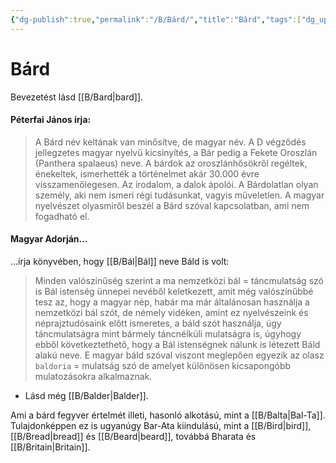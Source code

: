 ```yaml
---
{"dg-publish":true,"permalink":"/B/Bárd/","title":"Bárd","tags":["dg_uploaded"],"created":"2023-11-09T11:16","updated":"2023-11-09T11:16"}
---
```



# Bárd

Bevezetést lásd [[B/Bard\|bard]].  

#### Péterfai János írja:

> A Bárd név keltának van minősítve, de magyar név. A D végződés jellegzetes magyar nyelvű kicsinyítés, a Bár pedig a Fekete Oroszlán (Panthera spalaeus) neve. A bárdok az oroszlánhősökről regéltek, énekeltek, ismerhették a történelmet akár 30.000 évre visszamenőlegesen. Az irodalom, a dalok ápolói. A Bárdolatlan olyan személy, aki nem ismeri régi tudásunkat, vagyis műveletlen. A magyar nyelvészet olyasmiről beszél a Bárd szóval kapcsolatban, ami nem fogadható el.  

#### Magyar Adorján...

...írja könyvében, hogy [[B/Bál\|Bál]] neve Báld is volt:  
> Minden valószínűség szerint a ma nemzetközi bál = táncmulatság szó is Bál istenség ünnepei nevéből keletkezett, amit még valószínűbbé tesz az, hogy a magyar nép, habár ma már általánosan használja a nemzetközi bál szót, de némely vidéken, amint ez nyelvészeink és néprajztudósaink előtt ismeretes, a báld szót használja, úgy táncmulatságra mint bármely táncnélküli mulatságra is, úgyhogy ebből következtethető, hogy a Bál istenségnek nálunk is létezett Báld alakú neve. E magyar báld szóval viszont meglepően egyezik az olasz `baldoria` = mulatság szó de amelyet különösen kicsapongóbb mulatozásokra alkalmaznak.  
- Lásd még [[B/Balder\|Balder]].

Ami a bárd fegyver értelmét illeti, hasonló alkotású, mint a [[B/Balta\|Bal-Ta]]. Tulajdonképpen ez is ugyanúgy Bar-Ata kiindulású, mint a [[B/Bird\|bird]], [[B/Bread\|bread]] és [[B/Beard\|beard]], továbbá Bharata és [[B/Britain\|Britain]].  